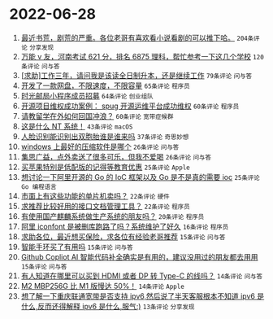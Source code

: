 # 2022-06-28

1. [最近书荒，剧荒的严重。各位老哥有喜欢看小说看剧的可以推下哈。](https://www.v2ex.com/t/862603) `204条评论` `分享发现`
1. [万能 v 友，河南考试 621 分，排名 6875 理科，帮忙参考一下这几个学校](https://www.v2ex.com/t/862656) `120条评论` `问与答`
1. [[求助]工作三年，请问我是该读全日制升本，还是继续工作](https://www.v2ex.com/t/862648) `79条评论` `问与答`
1. [开发了一款网盘，不限速度，不限容量](https://www.v2ex.com/t/862608) `65条评论` `程序员`
1. [时光邮局小程序成员招募](https://www.v2ex.com/t/862632) `64条评论` `创业组队`
1. [开源项目维权成功案例： spug 开源运维平台成功维权](https://www.v2ex.com/t/862599) `60条评论` `程序员`
1. [请教留学在外如何回国冲浪？](https://www.v2ex.com/t/862636) `60条评论` `宽带症候群`
1. [这是什么 NT 系统！](https://www.v2ex.com/t/862658) `43条评论` `macOS`
1. [人脸识别能识别出双胞胎谁是谁来吗](https://www.v2ex.com/t/862633) `37条评论` `奇思妙想`
1. [windows 上最好的压缩软件是哪个](https://www.v2ex.com/t/862733) `26条评论` `问与答`
1. [集思广益，点外卖送了很多可乐，但我不爱喝](https://www.v2ex.com/t/862723) `26条评论` `问与答`
1. [买苹果特别是低配版的记得等教育优惠](https://www.v2ex.com/t/862642) `25条评论` `Apple`
1. [想讨论一下阿里开源的 Go 的 IoC 框架以及 Go 是不是真的需要 ioc](https://www.v2ex.com/t/862639) `25条评论` `Go 编程语言`
1. [市面上有这些功能的单片机卖吗？](https://www.v2ex.com/t/862621) `22条评论` `硬件`
1. [求推荐比较好用的接口文档管理工具？](https://www.v2ex.com/t/862607) `22条评论` `程序员`
1. [有使用国产麒麟系统做生产系统的朋友吗？](https://www.v2ex.com/t/862647) `20条评论` `程序员`
1. [阿里 iconfont 是被删库跑路了吗？系统维护了好久](https://www.v2ex.com/t/862699) `16条评论` `程序员`
1. [求助各位，最近想买保险，求各位有经验老哥推荐](https://www.v2ex.com/t/862734) `15条评论` `问与答`
1. [智能手环买了有用吗](https://www.v2ex.com/t/862732) `15条评论` `问与答`
1. [Github Copliot AI 智能代码补全确实是有用的，建议没用过的朋友都去用用](https://www.v2ex.com/t/862693) `15条评论` `问与答`
1. [有人知道在哪里可以买到 HDMI 或者 DP 转 Type-C 的线吗？](https://www.v2ex.com/t/862659) `14条评论` `问与答`
1. [M2 MBP256G 比 M1 版慢达 50%！](https://www.v2ex.com/t/862602) `14条评论` `Apple`
1. [想了解一下重庆联通宽带是否支持 ipv6,然后说了半天客服根本不知道 ipv6 是什么,反而还得解释 ipv6 是什么,服气:)](https://www.v2ex.com/t/862694) `13条评论` `分享发现`
